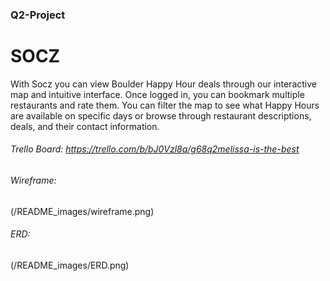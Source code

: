 ### Q2-Project

# SOCZ

With Socz you can view Boulder Happy Hour deals through our interactive map and intuitive interface. Once logged in, you can bookmark multiple restaurants and rate them. You can filter the map to see what Happy Hours are available on specific days or browse through restaurant descriptions, deals, and their contact information.

###### Trello Board: https://trello.com/b/bJ0Vzl8q/g68q2melissa-is-the-best

###### Wireframe:
(/README_images/wireframe.png)

###### ERD:
(/README_images/ERD.png)
